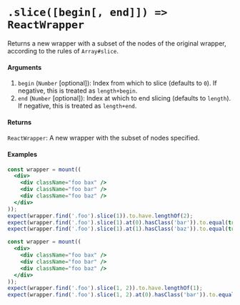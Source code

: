 # `.slice([begin[, end]]) => ReactWrapper`

Returns a new wrapper with a subset of the nodes of the original wrapper, according to the rules of `Array#slice`.


#### Arguments

1. `begin` (`Number` [optional]): Index from which to slice (defaults to `0`). If negative, this is treated as `length+begin`.
1. `end` (`Number` [optional]): Index at which to end slicing (defaults to `length`). If negative, this is treated as `length+end`.



#### Returns

`ReactWrapper`: A new wrapper with the subset of nodes specified.



#### Examples

```jsx
const wrapper = mount((
  <div>
    <div className="foo bax" />
    <div className="foo bar" />
    <div className="foo baz" />
  </div>
));
expect(wrapper.find('.foo').slice(1)).to.have.lengthOf(2);
expect(wrapper.find('.foo').slice(1).at(0).hasClass('bar')).to.equal(true);
expect(wrapper.find('.foo').slice(1).at(1).hasClass('baz')).to.equal(true);
```

```jsx
const wrapper = mount((
  <div>
    <div className="foo bax" />
    <div className="foo bar" />
    <div className="foo baz" />
  </div>
));
expect(wrapper.find('.foo').slice(1, 2)).to.have.lengthOf(1);
expect(wrapper.find('.foo').slice(1, 2).at(0).hasClass('bar')).to.equal(true);
```
